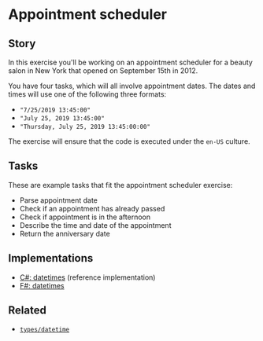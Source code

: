 # Appointment scheduler

## Story

In this exercise you'll be working on an appointment scheduler for a beauty salon in New York that opened on September 15th in 2012.

You have four tasks, which will all involve appointment dates. The dates and times will use one of the following three formats:

- `"7/25/2019 13:45:00"`
- `"July 25, 2019 13:45:00"`
- `"Thursday, July 25, 2019 13:45:00:00"`

The exercise will ensure that the code is executed under the `en-US` culture.

## Tasks

These are example tasks that fit the appointment scheduler exercise:

- Parse appointment date
- Check if an appointment has already passed
- Check if appointment is in the afternoon
- Describe the time and date of the appointment
- Return the anniversary date

## Implementations

- [C#: datetimes][implementation-csharp] (reference implementation)
- [F#: datetimes][implementation-fsharp]

## Related

- [`types/datetime`][types-datetime]

[types-datetime]: ../types/datetime.md
[implementation-csharp]: ../../languages/csharp/exercises/concept/datetimes/.docs/instructions.md
[implementation-fsharp]: ../../languages/fsharp/exercises/concept/beauty-salon/.docs/instructions.md
